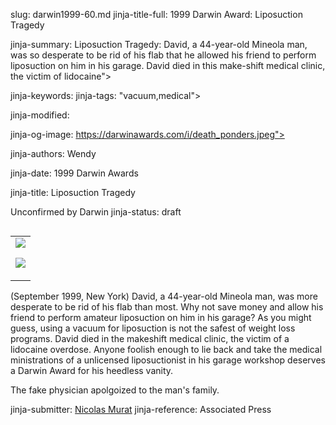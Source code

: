 slug: darwin1999-60.md
jinja-title-full: 1999 Darwin Award: Liposuction Tragedy

jinja-summary: Liposuction Tragedy: David, a 44-year-old Mineola man, was so desperate to be rid of his flab that he allowed his friend to perform liposuction on him in his garage. David died in this make-shift medical clinic, the victim of lidocaine">

jinja-keywords:
jinja-tags: "vacuum,medical">

jinja-modified:

jinja-og-image: https://darwinawards.com/i/death_ponders.jpeg">

jinja-authors: Wendy

jinja-date: 1999 Darwin Awards


jinja-title: Liposuction Tragedy

Unconfirmed by Darwin
jinja-status: draft

<TABLE border=0 align=right><TR><TD align=center>
<A href="/cgi/search.pl?keywords=category%3Dvacuum&swishindex=stories.data&show_description=yes&maxdisplay=10&maxresults=50"><IMG src="/i/icon/vacuum.png" border=0></A>

<A href="/cgi/search.pl?keywords=category%3Dmedical&swishindex=stories.data&show_description=yes&maxdisplay=10&maxresults=50"><IMG src="/i/icon/medical.jpg" border=0></A>

</TD></TR></TABLE>

(September 1999, New York) David, a 44-year-old Mineola man, was more
desperate to be rid of his flab than most. Why not save money and allow
his friend to perform amateur liposuction on him in his garage?	 As you
might guess, using a vacuum for liposuction is not the safest of weight
loss programs.	David died in the makeshift medical clinic, the victim of a
lidocaine overdose. Anyone foolish enough to lie back and take the medical
ministrations of a unlicensed liposuctionist in his garage workshop
deserves a Darwin Award for his heedless vanity.

<P>The fake physician apolgoized to the man's family.
<P align=center>
<!--#include virtual="/inc/votebar_viewvoteonly" -->

jinja-submitter: <A HREF="mailto:REMOVE-nmurat@yahoo.com ">Nicolas Murat</A>
jinja-reference: Associated Press

<!--#include virtual="/inc/votebar_viewvoteonly" -->



</H2>
</CENTER>

<!--#include file=nav_1999.html -->


